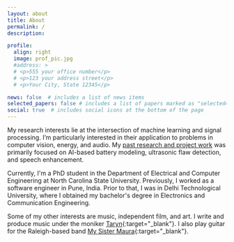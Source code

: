 ```yaml
---
layout: about
title: About
permalink: /
description:

profile:
  align: right
  image: prof_pic.jpg
  #address: >
  # <p>555 your office number</p>
  # <p>123 your address street</p>
  # <p>Your City, State 12345</p>

news: false  # includes a list of news items
selected_papers: false # includes a list of papers marked as "selected={true}"
social: true  # includes social icons at the bottom of the page
---
```


My research interests lie at the intersection of machine learning and signal processing. I’m particularly interested in their application to problems in computer vision, energy, and audio. My [past research and project work](/projects) was primarily focused on AI-based battery modeling, ultrasonic flaw detection, and speech enhancement.

Currently, I'm a PhD student in the Department of Electrical and Computer Engineering at North Carolina State University. Previously, I worked as a software engineer in Pune, India. Prior to that, I was in Delhi Technological University, where I obtained my bachelor's degree in Electronics and Communication Engineering.

Some of my other interests are music, independent film, and art. I write and produce music under the moniker [Taryn](https://tarynn.bandcamp.com/){:target="\_blank"}. I also play guitar for the Raleigh-based band [My Sister Maura](https://www.instagram.com/mysistermaura/){:target="\_blank"}.
